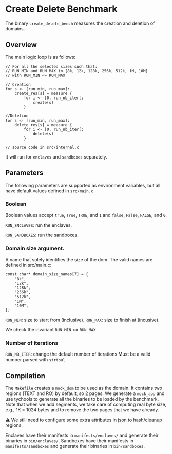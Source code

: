 # Create Delete Benchmark

The binary `create_delete_bench` measures the creation and deletion of domains.

## Overview

The main logic loop is as follows:

```
// For all the selected sizes such that:
// RUN_MIN and RUN_MAX in [8k, 12k, 128k, 256k, 512k, 1M, 10M]
// with RUN_MIN <= RUN_MAX

// Creation
for s <- [run_min, run_max]:
	create_res[s] = measure {
		for i <- [0, run_nb_iter[:
			create(s)
		}

//Deletion
for s <- [run_min, run_max]:
	delete_res[s] = measure {
		for i <- [0, run_nb_iter[:
			delete(s)
		}

// source code in src/internal.c
```

It will run for `enclaves` and `sandboxes` separately.

## Parameters

The following parameters are supported as environment variables, but all have default values defined in `src/main.c`

### Boolean
Boolean values accept `true`, `True`, `TRUE`, and `1`
and `false`, `False`, `FALSE`, and `0`.

`RUN_ENCLAVES`: run the enclaves.

`RUN_SANDBOXES`: run the sandboxes.

### Domain size argument.

A name that solely identifies the size of the dom.
The valid names are defined in src/main.c:

```
const char* domain_size_names[7] = {
	"8k",
	"12k",
	"128k",
	"256k",
	"512k",
	"1M",
	"10M",
};

```
`RUN_MIN`: size to start from (inclusive).
`RUN_MAX`: size to finish at (incusive).

We check the invariant `RUN_MIN` <= `RUN_MAX`

### Number of iterations

`RUN_NB_ITER`: change the default number of iterations
Must be a valid number parsed with `strtoul`

## Compilation

The `Makefile` creates a `mock_dom` to be used as the domain.
It contains two regions (TEXT and RO) by default, so 2 pages.
We generate a `mock_app` and use tychools to generate all the binaries to be loaded by the benchmark.
Note that when we add segments, we take care of computing real byte size, e.g., 1K = 1024 bytes and to remove the two pages that we have already.

:warning: We still need to configure some extra attributes in json to hash/cleanup regions.

Enclaves have their manifests in `manifests/enclaves/` and generate their binaries in `bin/enclaves/`.
Sandboxes have their manifests in `manifests/sandboxes` and generate their binaries in `bin/sandboxes`.

